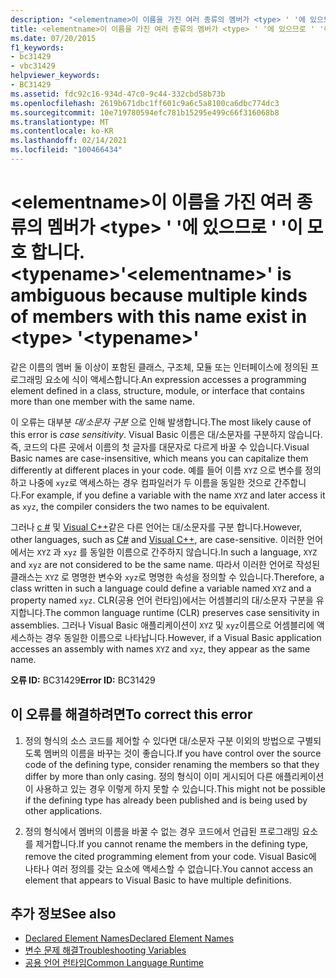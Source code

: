 ```yaml
---
description: "<elementname>이 이름을 가진 여러 종류의 멤버가 <type> ' '에 있으므로 ' '에 대 한 자세한 정보: ' '이 (가) 모호 합니다. <typename>"
title: <elementname>이 이름을 가진 여러 종류의 멤버가 <type> ' '에 있으므로 ' '이 모호 합니다. <typename>
ms.date: 07/20/2015
f1_keywords:
- bc31429
- vbc31429
helpviewer_keywords:
- BC31429
ms.assetid: fdc92c16-934d-47c0-9c44-332cbd58b73b
ms.openlocfilehash: 2619b671dbc1ff601c9a6c5a8100ca6dbc774dc3
ms.sourcegitcommit: 10e719780594efc781b15295e499c66f316068b8
ms.translationtype: MT
ms.contentlocale: ko-KR
ms.lasthandoff: 02/14/2021
ms.locfileid: "100466434"
---
```

# <a name="elementname-is-ambiguous-because-multiple-kinds-of-members-with-this-name-exist-in-type-typename"></a><span data-ttu-id="ea073-103">\<elementname>이 이름을 가진 여러 종류의 멤버가 \<type> ' '에 있으므로 ' '이 모호 합니다. \<typename></span><span class="sxs-lookup"><span data-stu-id="ea073-103">'\<elementname>' is ambiguous because multiple kinds of members with this name exist in \<type> '\<typename>'</span></span>

<span data-ttu-id="ea073-104">같은 이름의 멤버 둘 이상이 포함된 클래스, 구조체, 모듈 또는 인터페이스에 정의된 프로그래밍 요소에 식이 액세스합니다.</span><span class="sxs-lookup"><span data-stu-id="ea073-104">An expression accesses a programming element defined in a class, structure, module, or interface that contains more than one member with the same name.</span></span>  
  
 <span data-ttu-id="ea073-105">이 오류는 대부분 *대/소문자 구분* 으로 인해 발생합니다.</span><span class="sxs-lookup"><span data-stu-id="ea073-105">The most likely cause of this error is *case sensitivity*.</span></span> <span data-ttu-id="ea073-106">Visual Basic 이름은 대/소문자를 구분하지 않습니다. 즉, 코드의 다른 곳에서 이름의 첫 글자를 대문자로 다르게 바꿀 수 있습니다.</span><span class="sxs-lookup"><span data-stu-id="ea073-106">Visual Basic names are case-insensitive, which means you can capitalize them differently at different places in your code.</span></span> <span data-ttu-id="ea073-107">예를 들어 이름 `XYZ` 으로 변수를 정의하고 나중에 `xyz`로 액세스하는 경우 컴파일러가 두 이름을 동일한 것으로 간주합니다.</span><span class="sxs-lookup"><span data-stu-id="ea073-107">For example, if you define a variable with the name `XYZ` and later access it as `xyz`, the compiler considers the two names to be equivalent.</span></span>  
  
 <span data-ttu-id="ea073-108">그러나 [c #](../../csharp/index.yml) 및 [Visual C++](/cpp/index)같은 다른 언어는 대/소문자를 구분 합니다.</span><span class="sxs-lookup"><span data-stu-id="ea073-108">However, other languages, such as [C#](../../csharp/index.yml) and [Visual C++](/cpp/index), are case-sensitive.</span></span> <span data-ttu-id="ea073-109">이러한 언어에서는 `XYZ` 과 `xyz` 를 동일한 이름으로 간주하지 않습니다.</span><span class="sxs-lookup"><span data-stu-id="ea073-109">In such a language, `XYZ` and `xyz` are not considered to be the same name.</span></span> <span data-ttu-id="ea073-110">따라서 이러한 언어로 작성된 클래스는 `XYZ` 로 명명한 변수와 `xyz`로 명명한 속성을 정의할 수 있습니다.</span><span class="sxs-lookup"><span data-stu-id="ea073-110">Therefore, a class written in such a language could define a variable named `XYZ` and a property named `xyz`.</span></span> <span data-ttu-id="ea073-111">CLR(공용 언어 런타임)에서는 어셈블리의 대/소문자 구분을 유지합니다.</span><span class="sxs-lookup"><span data-stu-id="ea073-111">The common language runtime (CLR) preserves case sensitivity in assemblies.</span></span> <span data-ttu-id="ea073-112">그러나 Visual Basic 애플리케이션이 `XYZ` 및 `xyz`이름으로 어셈블리에 액세스하는 경우 동일한 이름으로 나타납니다.</span><span class="sxs-lookup"><span data-stu-id="ea073-112">However, if a Visual Basic application accesses an assembly with names `XYZ` and `xyz`, they appear as the same name.</span></span>  
  
 <span data-ttu-id="ea073-113">**오류 ID:** BC31429</span><span class="sxs-lookup"><span data-stu-id="ea073-113">**Error ID:** BC31429</span></span>  
  
## <a name="to-correct-this-error"></a><span data-ttu-id="ea073-114">이 오류를 해결하려면</span><span class="sxs-lookup"><span data-stu-id="ea073-114">To correct this error</span></span>  
  
1. <span data-ttu-id="ea073-115">정의 형식의 소스 코드를 제어할 수 있다면 대/소문자 구분 이외의 방법으로 구별되도록 멤버의 이름을 바꾸는 것이 좋습니다.</span><span class="sxs-lookup"><span data-stu-id="ea073-115">If you have control over the source code of the defining type, consider renaming the members so that they differ by more than only casing.</span></span> <span data-ttu-id="ea073-116">정의 형식이 이미 게시되어 다른 애플리케이션이 사용하고 있는 경우 이렇게 하지 못할 수 있습니다.</span><span class="sxs-lookup"><span data-stu-id="ea073-116">This might not be possible if the defining type has already been published and is being used by other applications.</span></span>  
  
2. <span data-ttu-id="ea073-117">정의 형식에서 멤버의 이름을 바꿀 수 없는 경우 코드에서 언급된 프로그래밍 요소를 제거합니다.</span><span class="sxs-lookup"><span data-stu-id="ea073-117">If you cannot rename the members in the defining type, remove the cited programming element from your code.</span></span> <span data-ttu-id="ea073-118">Visual Basic에 나타나 여러 정의를 갖는 요소에 액세스할 수 없습니다.</span><span class="sxs-lookup"><span data-stu-id="ea073-118">You cannot access an element that appears to Visual Basic to have multiple definitions.</span></span>  
  
## <a name="see-also"></a><span data-ttu-id="ea073-119">추가 정보</span><span class="sxs-lookup"><span data-stu-id="ea073-119">See also</span></span>

- [<span data-ttu-id="ea073-120">Declared Element Names</span><span class="sxs-lookup"><span data-stu-id="ea073-120">Declared Element Names</span></span>](../programming-guide/language-features/declared-elements/declared-element-names.md)
- [<span data-ttu-id="ea073-121">변수 문제 해결</span><span class="sxs-lookup"><span data-stu-id="ea073-121">Troubleshooting Variables</span></span>](../programming-guide/language-features/variables/troubleshooting-variables.md)
- [<span data-ttu-id="ea073-122">공용 언어 런타임</span><span class="sxs-lookup"><span data-stu-id="ea073-122">Common Language Runtime</span></span>](../../standard/clr.md)
